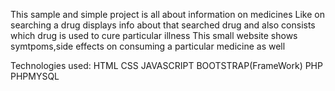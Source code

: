 This sample and simple project is all about information on medicines 
Like  on searching a drug displays info about that searched drug and also consists which drug is used to cure particular illness
This small website shows symtpoms,side effects on consuming a particular medicine as well

Technologies used:
HTML
CSS
JAVASCRIPT
BOOTSTRAP(FrameWork)
PHP
PHPMYSQL
                  
